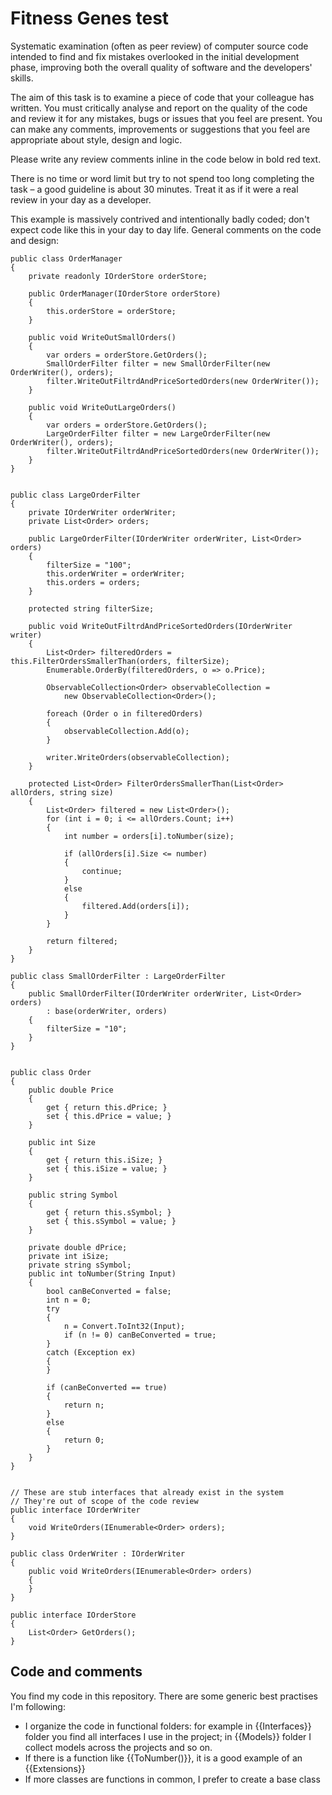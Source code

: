# Fitness Genes test

Systematic examination (often as peer review) of computer source code intended to find and fix mistakes overlooked in the initial development phase, improving both the overall quality of software and the developers' skills.

The aim of this task is to examine a piece of code that your colleague has written. You must critically analyse and report on the quality of the code and review it for any mistakes, bugs or issues that you feel are present. You can make any comments, improvements or suggestions that you feel are appropriate about style, design and logic.

Please write any review comments inline in the code below in bold red text.

There is no time or word limit but try to not spend too long completing the task – a good guideline is about 30 minutes. Treat it as if it were a real review in your day as a developer.

This example is massively contrived and intentionally badly coded; don't expect code like this in your day to day life.
General comments on the code and design:

    public class OrderManager
    {
        private readonly IOrderStore orderStore;

        public OrderManager(IOrderStore orderStore)
        {
            this.orderStore = orderStore;
        }

        public void WriteOutSmallOrders()
        {
            var orders = orderStore.GetOrders();
            SmallOrderFilter filter = new SmallOrderFilter(new OrderWriter(), orders);
            filter.WriteOutFiltrdAndPriceSortedOrders(new OrderWriter());
        }

        public void WriteOutLargeOrders()
        {
            var orders = orderStore.GetOrders();
            LargeOrderFilter filter = new LargeOrderFilter(new OrderWriter(), orders);
            filter.WriteOutFiltrdAndPriceSortedOrders(new OrderWriter());
        }
    }


    public class LargeOrderFilter
    {
        private IOrderWriter orderWriter;
        private List<Order> orders;

        public LargeOrderFilter(IOrderWriter orderWriter, List<Order> orders)
        {
            filterSize = "100";
            this.orderWriter = orderWriter;
            this.orders = orders;
        }

        protected string filterSize;

        public void WriteOutFiltrdAndPriceSortedOrders(IOrderWriter writer)
        {
            List<Order> filteredOrders = this.FilterOrdersSmallerThan(orders, filterSize);
            Enumerable.OrderBy(filteredOrders, o => o.Price);

            ObservableCollection<Order> observableCollection =
                new ObservableCollection<Order>();

            foreach (Order o in filteredOrders)
            {
                observableCollection.Add(o);
            }

            writer.WriteOrders(observableCollection);
        }

        protected List<Order> FilterOrdersSmallerThan(List<Order> allOrders, string size)
        {
            List<Order> filtered = new List<Order>();
            for (int i = 0; i <= allOrders.Count; i++)
            {
                int number = orders[i].toNumber(size);

                if (allOrders[i].Size <= number)
                {
                    continue;
                }
                else
                {
                    filtered.Add(orders[i]);
                }
            }

            return filtered;
        }
    }

    public class SmallOrderFilter : LargeOrderFilter
    {
        public SmallOrderFilter(IOrderWriter orderWriter, List<Order> orders)
            : base(orderWriter, orders)
        {
            filterSize = "10";
        }
    }


    public class Order
    {
        public double Price
        {
            get { return this.dPrice; }
            set { this.dPrice = value; }
        }

        public int Size
        {
            get { return this.iSize; }
            set { this.iSize = value; }
        }

        public string Symbol
        {
            get { return this.sSymbol; }
            set { this.sSymbol = value; }
        }

        private double dPrice;
        private int iSize;
        private string sSymbol;
        public int toNumber(String Input)
        {
            bool canBeConverted = false;
            int n = 0;
            try
            {
                n = Convert.ToInt32(Input);
                if (n != 0) canBeConverted = true;
            }
            catch (Exception ex)
            {
            }

            if (canBeConverted == true)
            {
                return n;
            }
            else
            {
                return 0;
            }
        }
    }


    // These are stub interfaces that already exist in the system
    // They're out of scope of the code review
    public interface IOrderWriter
    {
        void WriteOrders(IEnumerable<Order> orders);
    }

    public class OrderWriter : IOrderWriter
    {
        public void WriteOrders(IEnumerable<Order> orders)
        {
        }
    }

    public interface IOrderStore
    {
        List<Order> GetOrders();
    }

## Code and comments
You find my code in this repository. There are some generic best practises I'm following:
- I organize the code in functional folders: for example in {{Interfaces}} folder you find all interfaces I use in the project; in {{Models}} folder I collect models across the projects and so on.
- If there is a function like {{ToNumber()}}, it is a good example of an {{Extensions}}
- If more classes are functions in common, I prefer to create a base class